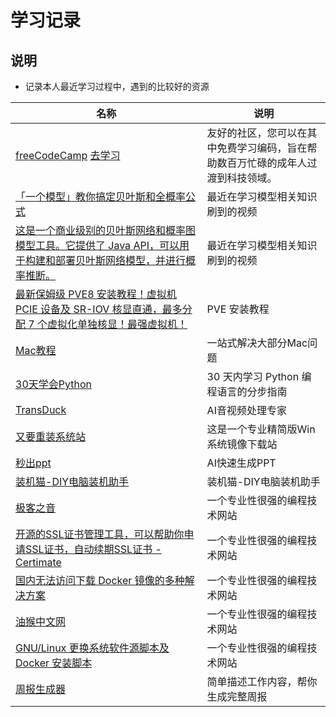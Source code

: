 # 学习记录

## 说明

- 记录本人最近学习过程中，遇到的比较好的资源

| 名称                                                                                                                                  | 说明                                       |
|-------------------------------------------------------------------------------------------------------------------------------------|------------------------------------------|
| [freeCodeCamp](https://github.com/freeCodeCamp/freeCodeCamp)   [去学习](https://www.freecodecamp.org/chinese)                          | 友好的社区，您可以在其中免费学习编码，旨在帮助数百万忙碌的成年人过渡到科技领域。 |
| [「一个模型」教你搞定贝叶斯和全概率公式](https://www.bilibili.com/video/BV1a4411B7B4)                                                                  | 最近在学习模型相关知识刷到的视频                         |
| [这是一个商业级别的贝叶斯网络和概率图模型工具。它提供了 Java API，可以用于构建和部署贝叶斯网络模型，并进行概率推断。](https://www.bayesserver.com/code/java/construction-inference-java) | 最近在学习模型相关知识刷到的视频                         |
| [最新保姆级 PVE8 安装教程！虚拟机 PCIE 设备及 SR-IOV 核显直通，最多分配 7 个虚拟化单独核显！最强虚拟机！](https://v2rayssr.com/pve.html)                                    | PVE 安装教程                                 |
| [Mac教程](https://44maker.github.io/wiki/Mac/index.html)                                                                              | 一站式解决大部分Mac问题                            |
| [30天学会Python](https://github.com/Asabeneh/30-Days-Of-Python)                                                                        | 30 天内学习 Python 编程语言的分步指南                 |
| [TransDuck](https://transduck.com/zh/)                                                                                              | AI音视频处理专家                                |
| [又要重装系统站](https://yyczxt.com/)                                                                                                      | 这是一个专业精简版Win系统镜像下载站                      |
| [秒出ppt](https://10sppt.com/pptx/)                                                                                                   | AI快速生成PPT                                |
| [装机猫-DIY电脑装机助手](http://www.diy888.cn/)                                                                                              | 装机猫-DIY电脑装机助手                            |
| [极客之音](https://www.bmabk.com/)                                                                                                      | 一个专业性很强的编程技术网站                           |
| [开源的SSL证书管理工具，可以帮助你申请SSL证书，自动续期SSL证书 - Certimate](https://docs.certimate.me/)                                                       | 一个专业性很强的编程技术网站                           |
| [国内无法访问下载 Docker 镜像的多种解决方案](https://www.upx8.com/4273)                                                                              | 一个专业性很强的编程技术网站                           |
| [油猴中文网](https://bbs.tampermonkey.net.cn/)                                                                                           | 一个专业性很强的编程技术网站                           |
| [GNU/Linux 更换系统软件源脚本及 Docker 安装脚本](https://linuxmirrors.cn/)                                                                        | 一个专业性很强的编程技术网站                           |
| [周报生成器](https://weeklyreport.avemaria.fun)                                                                                          | 简单描述工作内容，帮你生成完整周报                        |

<style>
._project_personal table tr th:nth-child(1), ._project_personal table tr td:nth-child(1) {
    width: 310px;
}

._project_personal table tr th:nth-child(3), ._project_personal table tr td:nth-child(3) {
    width: 350px;
}

._project_personal img {
    height: 30px;
    width: 30px;
}

._project_personal table tr td:nth-child(2), ._project_personal table tr td:nth-child(3) {
    padding: 5px !important;
}

</style>
